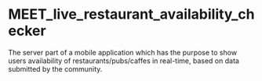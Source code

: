 # MEET_live_restaurant_availability_checker
The server part of a mobile application which has the purpose to show users availability of restaurants/pubs/caffes in real-time, based on data submitted by the community.
